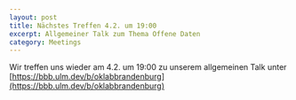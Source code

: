 ```yaml
---
layout: post
title: Nächstes Treffen 4.2. um 19:00
excerpt: Allgemeiner Talk zum Thema Offene Daten
category: Meetings
---
```


Wir treffen uns wieder am 4.2. um 19:00 zu unserem allgemeinen Talk unter [https://bbb.ulm.dev/b/oklabbrandenburg](https://bbb.ulm.dev/b/oklabbrandenburg)

